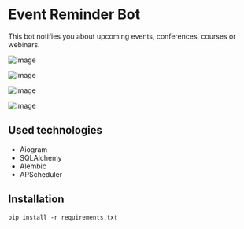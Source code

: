# Event Reminder Bot
This bot notifies you about upcoming events, conferences, courses or webinars.

![image](https://user-images.githubusercontent.com/95584571/199554190-a7ecaaae-3eac-4082-b531-3d290522adbf.png)

![image](https://user-images.githubusercontent.com/95584571/199554801-7bb9ef19-cffe-4697-bc9c-a53ac2a83d15.png)

![image](https://user-images.githubusercontent.com/95584571/199555274-dfb13101-8a9a-4500-a303-2de3db095b3a.png)

![image](https://user-images.githubusercontent.com/95584571/199556001-ced14b9b-0ed9-4ebc-bdef-5e82aafb6279.png)

## Used technologies
- Aiogram
- SQLAlchemy
- Alembic
- APScheduler

## Installation
```pip install -r requirements.txt```
